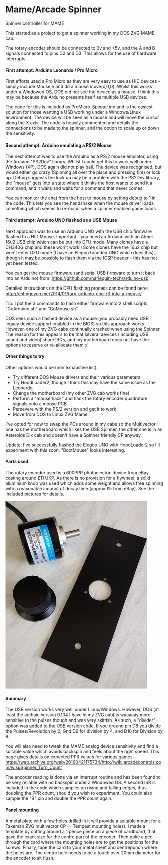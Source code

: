 # Mame/Arcade Spinner
Spinner controller for MAME

This started as a project to get a spinner working in my DOS ZVG MAME cab.

The rotary encoder should be connected to 0v and +5v, and the A and B signals connected to pins D2 and D3. This allows for the use of hardware interrupts.

#### First attempt: Arduino Leonardo / Pro Micro 

First efforts used a Pro Micro as they are very easy to use as HID devices - simply include Mouse.h and do a mouse.move(x,0,0). Whilst this works under a Windowed OS, DOS did not see the device as a mouse. I think this may be because the Arduino presents itself as multiple USB devices.

The code for this is included as ProMicro-Spinner.ino and is the easiest solution for those wanting a USB working under a Windows/Linux environment. The device will be seen as a mouse and will move the cursor along the X axis. The code is heavily commented and details the connections to be made to the spinner, and the option to scale up or down the sensitivity. 

#### Second attempt: Arduino emulating a PS/2 Mouse

The next attempt was to use the Arduino as a PS/2 mouse emulator, using the Arduino "PS2Dev" library. Whilst I could get this to work well under Windows (XP), DOS again did not play ball. The device was recognised, but would either go crazy (Spinning all over the place and pressing fire) or lock up. Debug suggests the lock up may be a problem with the PS2Dev library, the "mouse" gets into a state where it thinks the host wants to send it a command, and it waits and waits for a command that never comes.

You can monitor the chat from the host to mouse by setting debug to 1 in the code. This lets you see the handshake when the mouse driver loads, something which seems to re-occur when a spinner enabled game loads.

#### Third attempt: Arduino UNO flashed as a USB Mouse

Next approach was to use an Arduino UNO with the USB chip firmware flashed to a HID Mouse. Important - you need an Arduino with an Atmel 16u2 USB chip which can be put into DFU mode. Many clones have a CH340G chip and these won't work!! Some clones have the 16u2 chip but won't enter DFU mode (I have an Elegoo branded UNO which does this), though it may be possible to flash them via the ICSP header - this has not yet been tested.

You can get the mouse firmware (and serial USB firmware to turn it back into an Arduino) from: https://github.com/harlequin-tech/arduino-usb

Detailed instructions on the DFU flashing process can be found here: http://anhnguyen.me/2014/01/turn-arduino-uno-r3-into-a-mouse/

Tip: I put the 3 commands to flash either firmware into 2 shell scripts, "GoArduino.sh" and "GoMouse.sh". 

DOS sees such a flashed device as a mouse (you probably need USB legacy device support enabled in the BIOS) so this approach works. However, one of my ZVG cabs continually crashed when using the Spinner. The reason for this appears to be that several devices (including USB, sound and video) share IRQs, and my motherboard does not have the options to reserve or re-allocate them :(

#### Other things to try

Other options would be (non exhaustive list):
* Try different DOS Mouse drivers and their various parameters
* Try HoodLoader2, though I think this may have the same issue as the Leonardo.
* Change the motherboard (my other ZVG cab works fine)
* Perform a "mouse hack" and hack the rotary encoder quadrature signals onto a mouse PCB
* Persevere with the PS/2 version and get it to work
* Move from DOS to Linux ZVG Mame.

I've opted for now to swap the PCs around in my cabs so the Multivector one has the motherboard which likes the USB Spinner, the other one is in an Asteroids Dlx cab and doesn't have a Spinner friendly CP anyway.

Update: I've successfully flashed the Elegoo UNO with HoodLoader2 so I'll experiment with this soon. "BootMouse" looks interesting.

#### Parts used

The rotary encoder used is a 600PPR photoelectric device from eBay, costing around £11 UKP. As there is no provision for a flywheel, a solid aluminium knob was used which adds some weight and allows free spinning with a reasonable amount of decay time (approx £5 from eBay). See the included pictures for details.

![alt text](https://raw.githubusercontent.com/ChadsArcade/Mame-Spinner/master/Spinner1-small.jpg "Endoer, knob and mounting plate")

#### Summary

The USB version works very well under Linux/Windows. However, DOS (at least the archaic version 0.104 I have in my ZVG cab) is waaaaay more sensitive to the pulses though and was very skittish. As such, a "divider" option was added to the USB version code. If you ground pin D8 you divide the Pulses/Revolution by 2, Gnd D9 for division by 4, and D10 for Division by 8.

You will also need to tweak the MAME analog device sensitivity and find a suitable value which avoids backspin and feels about the right speed. This page gives details on expected PPR values for various games: https://web.archive.org/web/20160421175734/http://wiki.arcadecontrols.com/wiki/Spinner_Turn_Count

The encoder reading is done via an interrupt routine and has been found to be very reliable with no backspin under a Windowed OS. A second ISR is included in the code which samples on rising and falling edges, thus doubling the PPR count, should you wish to experiment. You could also sample the "B" pin and double the PPR count again.

#### Panel mounting

A metal plate with a few holes drilled in it will provide a suitable mount for a Takeman ZVG multivector CP (= Tempest mounting holes). I made a template by cutting around a 1 pence piece on a piece of cardboard, that gave the exact size for the centre part of the encoder. Then poke a pen through the card where the mounting holes are to get the positions for the screws. Finally, tape the card to your metal sheet and centrepunch where the holes are. The centre hole needs to be a touch over 20mm diameter for the encoder to sit flush.
